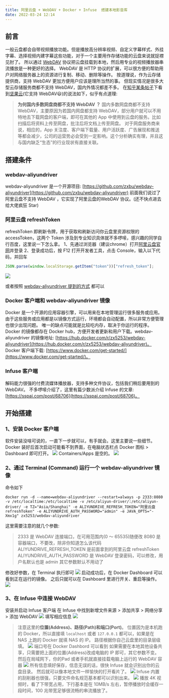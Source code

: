```yaml
---
title: 阿里云盘 + WebDAV + Docker + Infuse  搭建本地影音库
date: 2022-03-24 12:14
---
```

## 前言
一般云盘都会自带视频播放功能。但是播放高分辨率视频、自定义字幕样式、外挂字幕、选择视频内建字幕这些功能，对于一个主要用作存储功能的云盘来说就捉襟见肘了。
所以通过 [WebDAV](https://zh.wikipedia.org/wiki/%E5%9F%BA%E4%BA%8EWeb%E7%9A%84%E5%88%86%E5%B8%83%E5%BC%8F%E7%BC%96%E5%86%99%E5%92%8C%E7%89%88%E6%9C%AC%E6%8E%A7%E5%88%B6) 协议把云盘挂载到本地，然后用专业的视频播放器串流播放是一种更好的选择。
WebDAV 是 HTTP 协议的扩展，可以很方便的帮助用户对网络服务器上的资源进行复制、移动、删除等操作。
按道理说，作为云存储提供商，支持 WebDAV 更加方便用户应该是理所当然的事。
但现实情况是很多大型云存储服务商都不支持 WebDAV，国内外情况都差不多。
在[知乎某条帖子](https://www.zhihu.com/question/30719209)下看到[坚果云](https://www.jianguoyun.com/)(它支持 WebDAV😃)的说法如下，似乎有点道理:  
> **为何国内多数网盘商都不支持 WebDAV ？**
> 国内多数网盘商都不支持 WebDAV，主要原因为若国内网盘都支持 WebDAV，部分用户就可以不用特地去下载网盘的客户端，即可在其他的 App 中使用到云盘的服务。比如扫描后将资料上传至网盘，批注后将文档上传至网盘。
> 对于网盘服务商来说，相应的，App 关注度、客户端下载量、用户活跃度、广告展现和推送等都会减少，公司的运营势必会受到一定影响。这个分析确实有理，并且这与国内缺乏“生态”的行业现状有直接关联。

## 搭建条件
### webdav-aliyundriver
webdav-aliyundriver 是一个开源项目: [https://github.com/zxbu/webdav-aliyundriver](https://github.com/zxbu/webdav-aliyundriver)
前面我们说过了阿里云盘不支持 WebDAV ，它实现了阿里云盘的WebDAV 协议。(还不快点进去给大佬疯狂 Star)
### 阿里云盘 refreshToken
refreshToken 即刷新令牌，用于获取和刷新访问你云盘里资源权限的 accessToken，这两个 Token 涉及到专业知识具体就不多啰嗦，感兴趣的同学自行百度，这里说一下怎么拿。
1、先通过浏览器（建议chrome）打开[阿里云盘官网](https://www.aliyundrive.com)并登录
2、登录成功后，按 F12 打开开发者工具，点击 Console，输入以下代码，并回车
```js
JSON.parse(window.localStorage.getItem("token"))["refresh_token"];
```
![](./_image/2022-03-24/2022-03-24-14-19-05.png)

或者按照 [webdav-aliyundriver 提到的方式](https://github.com/zxbu/webdav-aliyundriver#%E6%B5%8F%E8%A7%88%E5%99%A8%E8%8E%B7%E5%8F%96refreshtoken%E6%96%B9%E5%BC%8F) 都可以
### Docker 客户端和 webdav-aliyundriver 镜像
Docker 是一个开源的应用容器引擎，可以用来在本地管理运行很多服务或应用。
由于这些服务或应用都是以镜像方式运行，环境都会自动配置，所以非常方便管理也很少出现问题。
唯一的缺点可能就是比较吃内存，取决于你运行的程序。
Docker 的镜像都存在 Docker hub，方便开发者更新和用户下载。webdav-aliyundriver 的镜像地址: [https://hub.docker.com/r/zx5253/webdav-aliyundriver](https://hub.docker.com/r/zx5253/webdav-aliyundriver)。
Docker 客户端下载: [https://www.docker.com/get-started/](https://www.docker.com/get-started/)。
### Infuse 客户端
解码能力很强的付费流媒体播放器，支持多种文件协议，包括我们稍后要用到的 WebDAV。
不多啰嗦介绍了，这里有篇少数派介绍 Infuse  的文章: [https://sspai.com/post/68706](https://sspai.com/post/68706)。

##  开始搭建
### 1、安装 Docker 客户端
软件安装没啥可说的，一直下一步就可以，有手就会。这里主要说一些细节。
Docker 装好后首次启动可能看不到界面，在电脑状态栏点 Docker 图标 > Dashboard 即可打开。
![](./_image/2022-03-24/2022-03-24-19-22-04.png)
Containers/Apps 是空的。
![](./_image/2022-03-24/2022-03-24-19-23-42.png)

### 2、通过 Terminal (Command) 运行一个 webdav-aliyundriver 镜像
命令如下
```shell
docker run -d --name=webdav-aliyundriver --restart=always -p 2333:8080  -v /etc/localtime:/etc/localtime -v /etc/aliyun-driver/:/etc/aliyun-driver/ -e TZ="Asia/Shanghai" -e ALIYUNDRIVE_REFRESH_TOKEN="阿里云盘 refreshToken" -e ALIYUNDRIVE_AUTH_PASSWORD="admin" -e JAVA_OPTS="-Xmx1g" zx5253/webdav-aliyundriver
```
这里需要注意的就几个参数: 
> 2333 是 WebDAV 连接端口，在可用范围内(0 ～ 65535)随便改
> 8080 是容器端口，不要改，除非你知道怎么该代码
> ALIYUNDRIVE_REFRESH_TOKEN 是前面拿到的阿里云盘 refreshToken
> ALIYUNDRIVE_AUTH_PASSWORD 是 WebDAV 登录密码，可以修改，用户名默认也是 admin
> 其它参数默认不用动了

修改好参数，在 Terminal 执行即可
![](./_image/2022-03-24/2022-03-24-20-42-02.png)
启动成功后，在 Docker Dashboard 可以看到正在运行的镜像。
之后只就可以在 Dashboard 里进行开关、重启等操作。
![](./_image/2022-03-24/2022-03-24-20-15-50.png)
### 3、在 Infuse 中连接 WebDAV
安装并启动 Infuse 客户端
在 Infuse 中找到新增文件来源 > 添加共享 > 网络分享 > 添加 WebDAV
![](./_image/2022-03-24/2022-03-24-20-22-45.png)
填写相应信息
![](./_image/2022-03-24/2022-03-24-20-27-11.png)
> 注意这里的**位置(Address)、路径(Path)和端口(Port)**。
> 位置因为是本机跑的 Docker，所以直接填 `localhost` 或者 `127.0.0.1` 都可以，如果是在 NAS 上跑的 Docker 就填 NAS 的 IP。
> 路径根据你自己云盘里的目录层级填。
> ![](/image/2022-03-24/2022-03-24-20-33-04.png)
> 端口号在 Docker Dashbord 可以看到
如果需要在本地其他设备共享，只需要把上面的位置(Address)改成电脑的 IP 即可，其它参数不变。
然后在局域网下，你的Pad 或者手机就直接挂载电脑上运行的 WebDAV 容器
![](./_image/2022-03-24/2022-03-24-20-52-31.png)
所有信息填好保存，信息无误的话，很快 Infuse 就会识别出你的云盘目录。
然后就可以像本地文件一样愉快的打开看片了。
![](./_image/2022-03-24/2022-03-24-20-38-32.png)
Infuse 内置的刮削器也很强，只要文件命名规范基本都可以识别出来。
![](./_image/2022-03-24/2022-03-24-20-57-54.png)
播放 4K 视频时，看了下带宽占用，下行基本是在 10MB/s 左右，暂停播放时会缓存一段时间，100 兆带宽足够很流畅的串流播放了。

